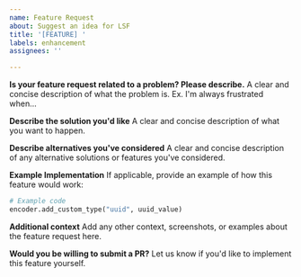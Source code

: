 ```yaml
---
name: Feature Request
about: Suggest an idea for LSF
title: '[FEATURE] '
labels: enhancement
assignees: ''

---
```


**Is your feature request related to a problem? Please describe.**
A clear and concise description of what the problem is. Ex. I'm always frustrated when...

**Describe the solution you'd like**
A clear and concise description of what you want to happen.

**Describe alternatives you've considered**
A clear and concise description of any alternative solutions or features you've considered.

**Example Implementation**
If applicable, provide an example of how this feature would work:

```python
# Example code
encoder.add_custom_type("uuid", uuid_value)
```

**Additional context**
Add any other context, screenshots, or examples about the feature request here.

**Would you be willing to submit a PR?**
Let us know if you'd like to implement this feature yourself. 